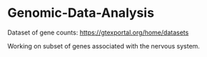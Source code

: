 # Genomic-Data-Analysis

Dataset of gene counts: https://gtexportal.org/home/datasets

Working on subset of genes associated with the nervous system.
